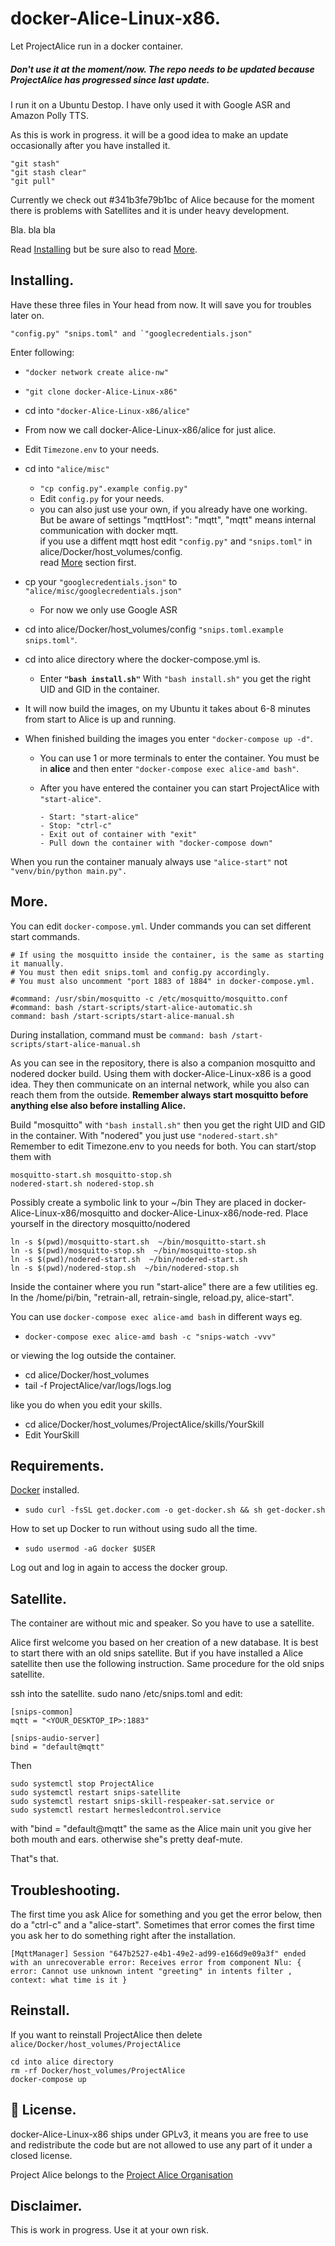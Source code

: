 # docker-Alice-Linux-x86.
Let ProjectAlice run in a docker container.

##### Don't use it at the moment/now. The repo needs to be updated because ProjectAlice has progressed since last update.

I run it on a Ubuntu Destop.
I have only used it with Google ASR and Amazon Polly TTS.

As this is work in progress. it will be a good idea to make an update occasionally after you have installed it.
```
"git stash"
"git stash clear"
"git pull"
```

Currently we check out #341b3fe79b1bc of Alice because for the moment there is problems with Satellites and it is under heavy development.

Bla. bla bla

Read [Installing](#Installing) but be sure also to read [More](#more).

## Installing.
Have these three files in Your head from now. It will save you for troubles later on.
```
"config.py" "snips.toml" and `"googlecredentials.json"
```
Enter following:
- `"docker network create alice-nw"`
- `"git clone docker-Alice-Linux-x86"`
- cd into `"docker-Alice-Linux-x86/alice"`
- From now we call docker-Alice-Linux-x86/alice for just alice.
- Edit `Timezone.env` to your needs.
- cd into `"alice/misc"`
  - `"cp config.py".example config.py"`
  - Edit `config.py` for your needs.
  - you can also just use your own, if you already have one working.<br>
    But be aware of settings "mqttHost": "mqtt",
    "mqtt" means internal communication with docker mqtt.<br>
    if you use a diffent mqtt host edit `"config.py"` and  `"snips.toml"` in alice/Docker/host_volumes/config.<br>
    read [More](#more) section first.
- cp your `"googlecredentials.json"` to `"alice/misc/googlecredentials.json"`
  - For now we only use Google ASR
- cd into alice/Docker/host_volumes/config `"snips.toml.example snips.toml"`.
- cd into alice directory where the docker-compose.yml is.
  - Enter **`"bash install.sh"`**
    With `"bash install.sh"` you get the right UID and GID in the container.

- It will now build the images, on my Ubuntu it takes about 6-8 minutes from start to Alice is up and running.
- When finished building the images you enter `"docker-compose up -d"`.
  - You can use 1 or more terminals to enter the container.
    You must be in **alice**  and then enter `"docker-compose exec alice-amd bash"`.

  - After you have entered the container you can start ProjectAlice with `"start-alice"`.
    ```
    - Start: "start-alice"
    - Stop: "ctrl-c"
    - Exit out of container with "exit"
    - Pull down the container with "docker-compose down"
    ```
When you run the container manualy always use `"alice-start"` not `"venv/bin/python main.py".`


## More.
You can edit `docker-compose.yml`.
Under commands you can set different start commands.
```
# If using the mosquitto inside the container, is the same as starting it manually.
# You must then edit snips.toml and config.py accordingly.
# You must also uncomment "port 1883 of 1884" in docker-compose.yml.

#command: /usr/sbin/mosquitto -c /etc/mosquitto/mosquitto.conf
#command: bash /start-scripts/start-alice-automatic.sh
command: bash /start-scripts/start-alice-manual.sh
```
During installation, command must be `command: bash /start-scripts/start-alice-manual.sh`

As you can see in the repository, there is also a companion mosquitto and nodered docker build.
Using them with docker-Alice-Linux-x86 is a good idea. They then communicate on an internal network, while you also can reach them from the outside.
**Remember always start mosquitto before anything else also before installing Alice.**

Build "mosquitto" with `"bash install.sh"` then you get the right UID and GID in the container.
With "nodered" you just use `"nodered-start.sh"`
Remember to edit Timezone.env to you needs for both.
You can start/stop them with
  ```
  mosquitto-start.sh mosquitto-stop.sh
  nodered-start.sh nodered-stop.sh
  ```
Possibly create a symbolic link to your ~/bin
They are placed in docker-Alice-Linux-x86/mosquitto and docker-Alice-Linux-x86/node-red.
Place yourself in the directory mosquitto/nodered
```
ln -s $(pwd)/mosquitto-start.sh  ~/bin/mosquitto-start.sh
ln -s $(pwd)/mosquitto-stop.sh  ~/bin/mosquitto-stop.sh
ln -s $(pwd)/nodered-start.sh  ~/bin/nodered-start.sh
ln -s $(pwd)/nodered-stop.sh  ~/bin/nodered-stop.sh
```

Inside the container where you run "start-alice" there are a few utilities eg.
In the /home/pi/bin, "retrain-all, retrain-single, reload.py, alice-start".

You can use `docker-compose exec alice-amd bash` in different ways eg.
- `docker-compose exec alice-amd bash -c "snips-watch -vvv"`

or viewing the log outside the container.
  - cd alice/Docker/host_volumes
  - tail -f ProjectAlice/var/logs/logs.log

like you do when you edit your skills.
- cd alice/Docker/host_volumes/ProjectAlice/skills/YourSkill
- Edit YourSkill

## Requirements.
[Docker](https://www.docker.com/) installed.

- `sudo curl -fsSL get.docker.com -o get-docker.sh && sh get-docker.sh`

How to set up Docker to run without using sudo all the time.

 - `sudo usermod -aG docker $USER`

Log out and log in again to access the docker group.


## Satellite.
The container are without mic and speaker.
So you have to use a satellite.

Alice first welcome you based on her creation of a new database.
It is best to start there with an old snips satellite.
But if you have installed a Alice satellite then use the following instruction.
Same procedure for the old snips satellite.

ssh into the satellite.
sudo nano /etc/snips.toml and edit:

>
    [snips-common]
    mqtt = "<YOUR_DESKTOP_IP>:1883"

    [snips-audio-server]
    bind = "default@mqtt"

Then
>
    sudo systemctl stop ProjectAlice
    sudo systemctl restart snips-satellite
    sudo systemctl restart snips-skill-respeaker-sat.service or
    sudo systemctl restart hermesledcontrol.service

with "bind = "default@mqtt" the same as the Alice main unit you give her both mouth and ears. otherwise she"s pretty deaf-mute.

That"s that.

## Troubleshooting.
The first time you ask Alice for something and you get the error below, then do a "ctrl-c" and a "alice-start".
Sometimes that error comes the first time you ask her to do something right after the installation.

`[MqttManager] Session "647b2527-e4b1-49e2-ad99-e166d9e09a3f" ended with an unrecoverable error: Receives error from component Nlu: { error: Cannot use unknown intent "greeting" in intents filter
, context: what time is it }`

## Reinstall.
If you want to reinstall ProjectAlice then delete  `alice/Docker/host_volumes/ProjectAlice`
```
cd into alice directory
rm -rf Docker/host_volumes/ProjectAlice
docker-compose up
```

## 📜 License.
docker-Alice-Linux-x86 ships under GPLv3, it means you are free to use and redistribute the code but are not allowed to use any part of it under a closed license.

Project Alice belongs to the [Project Alice Organisation](https://docs.projectalice.io/)

## Disclaimer.
This is work in progress. Use it at your own risk.

